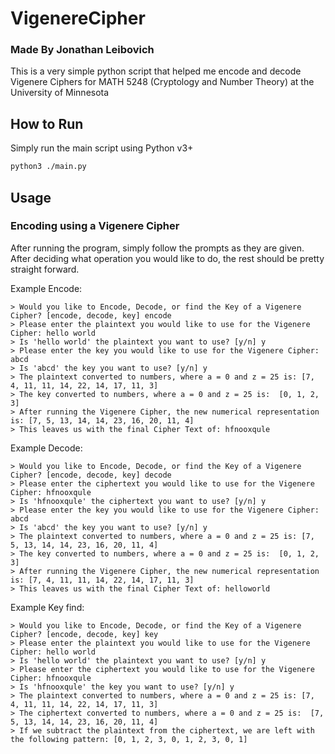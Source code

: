 # VigenereCipher
### Made By Jonathan Leibovich

This is a very simple python script that helped me encode and decode Vigenere Ciphers for MATH 5248 (Cryptology and Number Theory) at the University of Minnesota

## How to Run
Simply run the main script using Python v3+
``` bash.sh
python3 ./main.py
```

## Usage
### Encoding using a Vigenere Cipher
After running the program, simply follow the prompts as they are given. After deciding what operation you would like 
to do, the rest should be pretty straight forward.

Example Encode:
```
> Would you like to Encode, Decode, or find the Key of a Vigenere Cipher? [encode, decode, key] encode
> Please enter the plaintext you would like to use for the Vigenere Cipher: hello world
> Is 'hello world' the plaintext you want to use? [y/n] y
> Please enter the key you would like to use for the Vigenere Cipher: abcd
> Is 'abcd' the key you want to use? [y/n] y
> The plaintext converted to numbers, where a = 0 and z = 25 is: [7, 4, 11, 11, 14, 22, 14, 17, 11, 3]
> The key converted to numbers, where a = 0 and z = 25 is:  [0, 1, 2, 3]
> After running the Vigenere Cipher, the new numerical representation is: [7, 5, 13, 14, 14, 23, 16, 20, 11, 4]
> This leaves us with the final Cipher Text of: hfnooxqule
```

Example Decode:
```
> Would you like to Encode, Decode, or find the Key of a Vigenere Cipher? [encode, decode, key] decode
> Please enter the ciphertext you would like to use for the Vigenere Cipher: hfnooxqule
> Is 'hfnooxqule' the ciphertext you want to use? [y/n] y
> Please enter the key you would like to use for the Vigenere Cipher: abcd
> Is 'abcd' the key you want to use? [y/n] y
> The plaintext converted to numbers, where a = 0 and z = 25 is: [7, 5, 13, 14, 14, 23, 16, 20, 11, 4]
> The key converted to numbers, where a = 0 and z = 25 is:  [0, 1, 2, 3]
> After running the Vigenere Cipher, the new numerical representation is: [7, 4, 11, 11, 14, 22, 14, 17, 11, 3]
> This leaves us with the final Cipher Text of: helloworld
```

Example Key find:
```
> Would you like to Encode, Decode, or find the Key of a Vigenere Cipher? [encode, decode, key] key
> Please enter the plaintext you would like to use for the Vigenere Cipher: hello world
> Is 'hello world' the plaintext you want to use? [y/n] y
> Please enter the ciphertext you would like to use for the Vigenere Cipher: hfnooxqule
> Is 'hfnooxqule' the key you want to use? [y/n] y
> The plaintext converted to numbers, where a = 0 and z = 25 is: [7, 4, 11, 11, 14, 22, 14, 17, 11, 3]
> The ciphertext converted to numbers, where a = 0 and z = 25 is:  [7, 5, 13, 14, 14, 23, 16, 20, 11, 4]
> If we subtract the plaintext from the ciphertext, we are left with the following pattern: [0, 1, 2, 3, 0, 1, 2, 3, 0, 1]
```